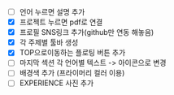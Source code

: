 - [ ] 언어 누르면 설명 추가
- [X] 프로젝트 누르면 pdf로 연결
- [X] 프로필 SNS링크 추가(github만 연동 해놓음)
- [X] 각 주제별 툴바 생성
- [X] TOP으로이동하는 플로팅 버튼 추가
- [ ] 마지막 섹션 각 언어별 텍스트 -> 아이콘으로 변경
- [ ] 배경색 추가 (프라이머리 컬러 이용)
- [ ] EXPERIENCE 사진 추가
